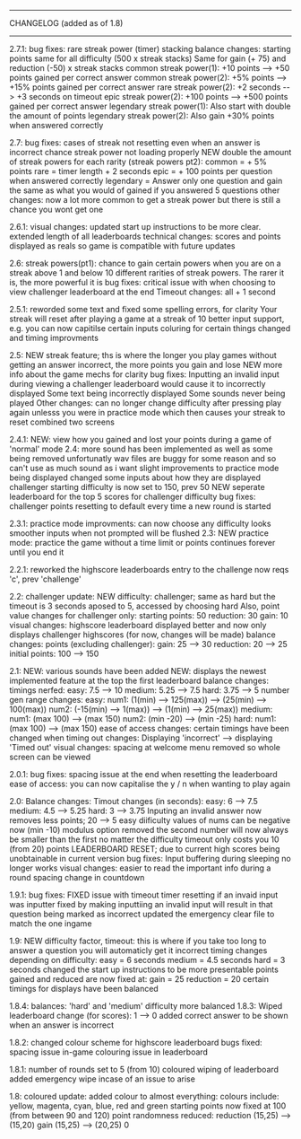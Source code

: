 *****************************
CHANGELOG (added as of 1.8)
*****************************

2.7.1:
	bug fixes:
		rare streak  power (timer) stacking
	balance changes:
		starting points same for all difficulty (500 x streak stacks)
		Same for gain (+ 75) and reduction (-50) x streak stacks
		common streak power(1): +10 points --> +50 points gained per correct answer
		common streak power(2): +5% points --> +15% points gained per correct answer
		rare streak power(2): +2 seconds --> +3 seconds on timeout
		epic streak power(2): +100 points --> +500 points gained per correct answer
		legendary streak power(1): Also start with double the amount of points
		legendary streak power(2): Also gain +30% points when answered correctly

2.7:
	bug fixes:
		cases of streak not resetting even when an answer is incorrect
		chance streak power not loading properly
	NEW double the amount of streak powers for each rarity (streak powers pt2):
		common = + 5% points
		rare = timer length + 2 seconds
		epic = + 100 points per question when answered correctly
		legendary = Answer only one question and gain the same as what you would of gained if you answered 5 questions
	other changes:
		now a lot more common to get a streak power but there is still a chance you wont get one

2.6.1:
	visual changes:
		updated start up instructions to be more clear.
		extended length of all leaderboards
	technical changes:
		scores and points displayed as reals so game is compatible with future updates

2.6:
	streak powers(pt1):
		chance to gain certain powers when you are on a streak above 1 and below 10
		different rarities of streak powers. The rarer it is, the more powerful it is
	bug fixes:
		critical issue with when choosing to view challenger leaderboard at the end
	Timeout changes:
		all +  1 second

2.5.1:
	reworded some text and fixed some spelling errors, for clarity
	Your streak will reset after playing a game at a streak of 10
	better input support, e.g. you can now capitilse certain inputs
	coluring for certain things changed and timing improvments

2.5:
	NEW streak feature; ths is where the longer you play games without getting an answer incorrect, the more points you gain and lose
	NEW more info about the game mechs for clarity
	bug fixes:
		Inputting an invalid input during viewing a challenger leaderboard would cause it to incorrectly displayed
		Some text being incorrectly displayed
		Some sounds never being played
	Other changes:
		can no longer change difficulty after pressing play again unlesss you were in practice mode which then causes your streak to reset
		combined two screens

2.4.1:
	NEW: view how you gained and lost your points during a game of 'normal' mode
2.4:
	more sound has been implemented as well as some being removed
	unfortunatly wav files are buggy for some reason and so can't use as much sound as i want
	slight improvements to practice mode being displayed
	changed some inputs about how they are displayed
	challenger starting difficulty is now set to 150, prev 50
	NEW seperate leaderboard for the top 5 scores for challenger difficulty
	bug fixes:
		challenger points resetting to default every time a new round is started

2.3.1:
	practice mode improvments:
		can now choose any difficulty
		looks smoother
		inputs when not prompted will be flushed
2.3:
	NEW practice mode:
		practice the game without a time limit or points
		continues forever until you end it

2.2.1:
	reworked the highscore leaderboards
	entry to the challenge now reqs 'c', prev 'challenge'

2.2:
	challenger update:
		NEW difficulty: challenger; same as hard but the timeout is 3 seconds aposed to 5, accessed by choosing hard
		Also, point value changes for challenger only:
			starting points: 50
			reduction: 30
			gain: 10
	visual changes:
		highscore leaderboard displayed better and now only displays challenger highscores (for now, changes will be made)
	balance changes:
		points (excluding challenger):
			gain: 25 --> 30
			reduction: 20 --> 25
			initial points: 100 --> 150

2.1:
	NEW: various sounds have been added
	NEW: displays the newest implemented feature at the top the first leaderboard
	balance changes:
		timings nerfed:
			easy: 7.5 --> 10
			medium: 5.25 --> 7.5
			hard: 3.75 --> 5
		number gen range changes:
			easy:
				num1: (1(min) --> 125(max)) --> (25(min) --> 100(max))
				num2: (-15(min) --> 1(max)) --> (1(min) --> 25(max))
			medium:
				num1: (max 100) --> (max 150)
				num2: (min -20) --> (min -25)
			hard:
				num1: (max 100) --> (max 150)
	ease of access changes:
		certain timings have been changed
		when timing out changes:
			Displaying 'incorrect' --> displaying 'Timed out'
	visual changes:
		spacing at welcome menu removed so whole screen can be viewed
	
2.0.1:
	bug fixes:
		spacing issue at the end when resetting the leaderboard
	ease of access:
		you can now capitalise the y / n when wanting to play again

2.0:
	Balance changes:
		Timout changes (in seconds):
			easy: 6 --> 7.5
			medium: 4.5 --> 5.25
			hard: 3 --> 3.75
		Inputing an invalid answer now removes less points; 20 --> 5
		easy diificulty values of nums can be negative now (min -10)
		modulus option removed
		the second number will now always be smaller than the first no matter the difficulty
		timeout only costs you 10 (from 20) points
	LEADERBOARD RESET; due to current high scores being unobtainable in current version
	bug fixes:
		Input buffering during sleeping no longer works
	visual changes:
		easier to read the important info during a round
		spacing change in countdown

1.9.1:
	bug fixes:
		FIXED issue with timeout timer resetting if an invaid input was inputter
		fixed by making inputtiing an invalid input will result in that question being marked as incorrect
	updated the emergency clear file to match the one ingame

1.9:
	NEW difficulty factor, timeout:
		this is where if you take too long to answer a question you will automaticly get it incorrect
		timing changes depending on difficulty:
			easy = 6 seconds
			medium = 4.5 seconds
			hard = 3 seconds
	changed the start up instructions to be more presentable
	points gained and reduced are now fixed at:
		gain = 25
		reduction = 20
	certain timings for displays have been balanced

1.8.4:
	balances:
		'hard' and 'medium' difficulty more balanced
1.8.3:
	Wiped leaderboard change (for scores): 1 --> 0
	added correct answer to be shown when an answer is incorrect

1.8.2:
	changed colour scheme for highscore leaderboard
	bugs fixed:
		spacing issue in-game
		colouring issue in leaderboard

1.8.1:
	number of rounds set to 5 (from 10)
	coloured wiping of leaderboard
	added emergency wipe incase of an issue to arise

1.8:
	coloured update:
	added colour to almost everything:
		colours include: yellow, magenta, cyan, blue, red and green
	starting points now fixed at 100 (from between 90 and 120)
	point randomness reduced:
		reduction (15,25) --> (15,20)
		gain (15,25) --> (20,25)
0
